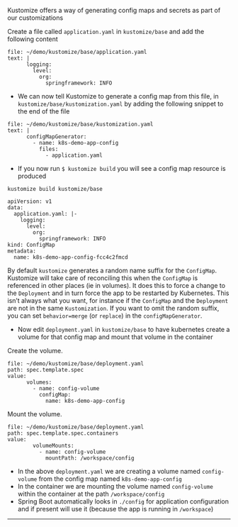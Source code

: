 
Kustomize offers a way of generating config maps and secrets as part of our customizations


Create a file called `application.yaml` in `kustomize/base` and add the following content

```editor:append-lines-to-file
file: ~/demo/kustomize/base/application.yaml
text: |
      logging:
        level:
          org:
            springframework: INFO

```



*   We can now tell Kustomize to generate a config map from this file, in `kustomize/base/kustomization.yaml` by adding the following snippet to the end of the file


```editor:append-lines-to-file
file: ~/demo/kustomize/base/kustomization.yaml
text: |
      configMapGenerator:
        - name: k8s-demo-app-config
          files:
            - application.yaml

```



*   If you now run `$ kustomize build` you will see a config map resource is produced


```execute-1
kustomize build kustomize/base
```

```
apiVersion: v1
data:
  application.yaml: |-
    logging:
      level:
        org:
          springframework: INFO
kind: ConfigMap
metadata:
  name: k8s-demo-app-config-fcc4c2fmcd
```


By default `kustomize` generates a random name suffix for the `ConfigMap`. Kustomize will take care of reconciling this when the `ConfigMap` is referenced in other places (ie in volumes). It does this to force a change to the `Deployment` and in turn force the app to be restarted by Kubernetes. This isn’t always what you want, for instance if the `ConfigMap` and the `Deployment` are not in the same `Kustomization`. If you want to omit the random suffix, you can set `behavior=merge` (or `replace`) in the `configMapGenerator`.



*   Now edit `deployment.yaml` in `kustomize/base` to have kubernetes create a volume for that config map and mount that volume in the container

Create the volume.
```editor:insert-value-into-yaml
file: ~/demo/kustomize/base/deployment.yaml
path: spec.template.spec
value:
      volumes:
        - name: config-volume
          configMap:
            name: k8s-demo-app-config

```

Mount the volume.
```editor:insert-value-into-yaml
file: ~/demo/kustomize/base/deployment.yaml
path: spec.template.spec.containers
value:
        volumeMounts:
          - name: config-volume
            mountPath: /workspace/config
```

*   In the above `deployment.yaml` we are creating a volume named `config-volume` from the config map named `k8s-demo-app-config`
*   In the container we are mounting the volume named `config-volume` within the container at the path `/workspace/config`
*   Spring Boot automatically looks in `./config` for application configuration and if present will use it (because the app is running in `/workspace`)



---

